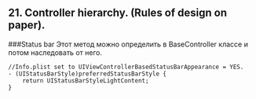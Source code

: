 
## 21. Controller hierarchy. (Rules of design on paper).

###Status bar
Этот метод можно определить в BaseController классе и потом наследовать от него.
```objc
//Info.plist set to UIViewControllerBasedStatusBarAppearance = YES.
- (UIStatusBarStyle)preferredStatusBarStyle {
    return UIStatusBarStyleLightContent;
}
```











